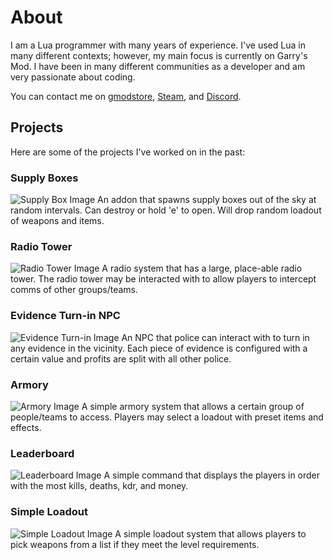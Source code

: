 # About

I am a Lua programmer with many years of experience. I've used Lua in many different contexts; however, my main focus is currently on Garry's Mod. I have been in many different communities as a developer and am very passionate about coding.

You can contact me on [gmodstore](https://www.gmodstore.com/users/coravon), [Steam](https://steamcommunity.com/id/Emm4ly/home/), and [Discord](https://discordapp.com/users/220041054995349505).

## Projects

Here are some of the projects I've worked on in the past:

### Supply Boxes
![Supply Box Image](https://i.imgur.com/YUPcMgd.png)
An addon that spawns supply boxes out of the sky at random intervals. Can destroy or hold 'e' to open. Will drop random loadout of weapons and items.

### Radio Tower
![Radio Tower Image](https://i.imgur.com/VKg3xgn.png)
A radio system that has a large, place-able radio tower. The radio tower may be interacted with to allow players to intercept comms of other groups/teams.

### Evidence Turn-in NPC
![Evidence Turn-in Image](https://i.imgur.com/4tUsfpj.png)
An NPC that police can interact with to turn in any evidence in the vicinity. Each piece of evidence is configured with a certain value and profits are split with all other police.

### Armory
![Armory Image](https://i.imgur.com/shPFepT.png)
A simple armory system that allows a certain group of people/teams to access. Players may select a loadout with preset items and effects.

### Leaderboard
![Leaderboard Image](https://i.imgur.com/KYa6ZXd.png)
A simple command that displays the players in order with the most kills, deaths, kdr, and money.

### Simple Loadout
![Simple Loadout Image](https://i.imgur.com/BHQTiNz.png)
A simple loadout system that allows players to pick weapons from a list if they meet the level requirements.
